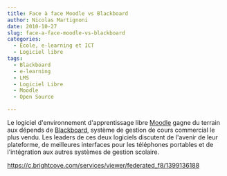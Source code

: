 ```yaml
---
title: Face à face Moodle vs Blackboard
author: Nicolas Martignoni
date: 2010-10-27
slug: face-a-face-moodle-vs-blackboard
categories:
  - École, e-learning et ICT
  - Logiciel libre
tags:
  - Blackboard
  - e-learning
  - LMS
  - Logiciel Libre
  - Moodle
  - Open Source

---
```

Le logiciel d'environnement d'apprentissage libre [Moodle][1] gagne du terrain aux dépends de [Blackboard][2], système de gestion de cours commercial le plus vendu. Les leaders de ces deux logiciels discutent de l'avenir de leur plateforme, de meilleures interfaces pour les téléphones portables et de l'intégration aux autres systèmes de gestion scolaire.

https://c.brightcove.com/services/viewer/federated_f8/1399136188

 [1]: http://moodle.org/
 [2]: http://www.blackboard.com/

<!--more-->
